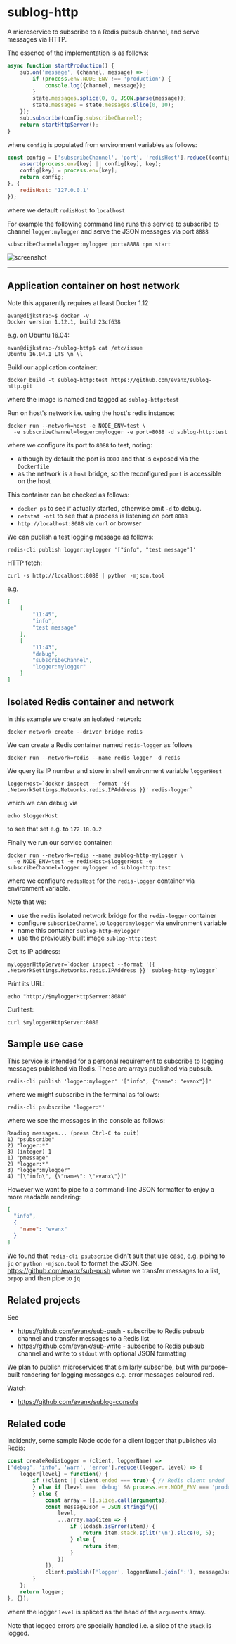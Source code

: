 # sublog-http

A microservice to subscribe to a Redis pubsub channel, and serve messages via HTTP.

The essence of the implementation is as follows:
```javascript
async function startProduction() {
    sub.on('message', (channel, message) => {
        if (process.env.NODE_ENV !== 'production') {
            console.log({channel, message});
        }
        state.messages.splice(0, 0, JSON.parse(message));
        state.messages = state.messages.slice(0, 10);
    });
    sub.subscribe(config.subscribeChannel);
    return startHttpServer();
}
```
where `config` is populated from environment variables as follows:
```javascript
const config = ['subscribeChannel', 'port', 'redisHost'].reduce((config, key) => {
    assert(process.env[key] || config[key], key);
    config[key] = process.env[key];
    return config;
}, {
    redisHost: '127.0.0.1'
});
```
where we default `redisHost` to `localhost`

For example the following command line runs this service to subscribe to channel `logger:mylogger` and serve the JSON messages via port `8888`
```shell
subscribeChannel=logger:mylogger port=8888 npm start
```

![screenshot](https://raw.githubusercontent.com/evanx/sublog-web/master/readme-images/logger-phantomjs-redis.png)
<hr>


## Application container on host network

Note this apparently requires at least Docker 1.12 
```
evan@dijkstra:~$ docker -v
Docker version 1.12.1, build 23cf638
```
e.g. on Ubuntu 16.04:
```
evan@dijkstra:~/sublog-http$ cat /etc/issue
Ubuntu 16.04.1 LTS \n \l
```

Build our application container:
```shell
docker build -t sublog-http:test https://github.com/evanx/sublog-http.git
```
where the image is named and tagged as `sublog-http:test`

Run on host's network i.e. using the host's redis instance:
```shell
docker run --network=host -e NODE_ENV=test \
  -e subscribeChannel=logger:mylogger -e port=8088 -d sublog-http:test
```
where we configure its port to `8088` to test, noting:
- although by default the port is `8080` and that is exposed via the `Dockerfile`
- as the network is a `host` bridge, so the reconfigured `port` is accessible on the host 

This container can be checked as follows:
- `docker ps` to see if actually started, otherwise omit `-d` to debug.
- `netstat -ntl` to see that a process is listening on port `8088`
- `http://localhost:8088` via `curl` or browser

We can publish a test logging message as follows:
```shell
redis-cli publish logger:mylogger '["info", "test message"]'
```
HTTP fetch:
```shell
curl -s http://localhost:8088 | python -mjson.tool
```
e.g.
```json
[
    [
        "11:45",
        "info",
        "test message"
    ],
    [
        "11:43",
        "debug",
        "subscribeChannel",
        "logger:mylogger"
    ]
]
```

## Isolated Redis container and network

In this example we create an isolated network:
```shell
docker network create --driver bridge redis
```

We can create a Redis container named `redis-logger` as follows
```shell
docker run --network=redis --name redis-logger -d redis
```

We query its IP number and store in shell environment variable `loggerHost`
```
loggerHost=`docker inspect --format '{{ .NetworkSettings.Networks.redis.IPAddress }}' redis-logger`
```
which we can debug via 
```shell
echo $loggerHost
```
to see that set e.g. to `172.18.0.2`

Finally we run our service container:
```shell
docker run --network=redis --name sublog-http-mylogger \
  -e NODE_ENV=test -e redisHost=$loggerHost -e subscribeChannel=logger:mylogger -d sublog-http:test
```
where we configure `redisHost` for the `redis-logger` container via environment variable.

Note that we:
- use the `redis` isolated network bridge for the `redis-logger` container
- configure `subscribeChannel` to `logger:mylogger` via environment variable
- name this container `sublog-http-mylogger` 
- use the previously built image `sublog-http:test` 

Get its IP address:
```
myloggerHttpServer=`docker inspect --format '{{ .NetworkSettings.Networks.redis.IPAddress }}' sublog-http-mylogger`
```

Print its URL: 
```
echo "http://$myloggerHttpServer:8080"
```

Curl test:
``` 
curl $myloggerHttpServer:8080
```

## Sample use case

This service is intended for a personal requirement to subscribe to logging messages published via Redis.
These are arrays published via pubsub.
```
redis-cli publish 'logger:mylogger' '["info", {"name": "evanx"}]'
```
where we might subscribe in the terminal as follows:
```
redis-cli psubscribe 'logger:*'
```
where we see the messages in the console as follows:
```
Reading messages... (press Ctrl-C to quit)
1) "psubscribe"
2) "logger:*"
3) (integer) 1
1) "pmessage"
2) "logger:*"
3) "logger:mylogger"
4) "[\"info\", {\"name\": \"evanx\"}]"
```
However we want to pipe to a command-line JSON formatter to enjoy a more readable rendering:
```json
[
  "info",
  {
    "name": "evanx"
  }
]
```

We found that `redis-cli psubscribe` didn't suit that use case, e.g. piping to `jq` or `python -mjson.tool` to format the JSON. See https://github.com/evanx/sub-push where we transfer messages to a list, `brpop` and then pipe to `jq`


## Related projects

See
- https://github.com/evanx/sub-push - subscribe to Redis pubsub channel and transfer messages to a Redis list
- https://github.com/evanx/sub-write - subscribe to Redis pubsub channel and write to `stdout` with optional JSON formatting

We plan to publish microservices that similarly subscribe, but with purpose-built rendering for logging messages e.g. error messages coloured red.

Watch
- https://github.com/evanx/sublog-console

## Related code

Incidently, some sample Node code for a client logger that publishes via Redis:
```javascript
const createRedisLogger = (client, loggerName) =>
['debug', 'info', 'warn', 'error'].reduce((logger, level) => {
    logger[level] = function() {
        if (!client || client.ended === true) { // Redis client ended
        } else if (level === 'debug' && process.env.NODE_ENV === 'production') {
        } else {
            const array = [].slice.call(arguments);
            const messageJson = JSON.stringify([
                level,
                ...array.map(item => {
                    if (lodash.isError(item)) {
                        return item.stack.split('\n').slice(0, 5);
                    } else {
                        return item;
                    }
                })
            ]);
            client.publish(['logger', loggerName].join(':'), messageJson);
        }
    };
    return logger;
}, {});
```
where the logger `level` is spliced as the head of the `arguments` array.

Note that logged errors are specially handled i.e. a slice of the `stack` is logged.
